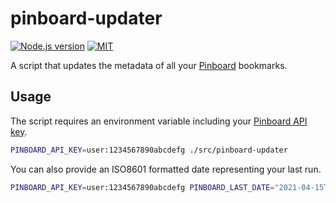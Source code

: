 # pinboard-updater

[![Node.js version][nodejs-badge]][nodejs]
[![MIT][license-badge]][LICENSE]

A script that updates the metadata of all your [Pinboard](https://pinboard.io) bookmarks.

## Usage

The script requires an environment variable including your [Pinboard API key](https://www.pinboard.in/settings/password).

```bash
PINBOARD_API_KEY=user:1234567890abcdefg ./src/pinboard-updater
```

You can also provide an ISO8601 formatted date representing your last run.

```bash
PINBOARD_API_KEY=user:1234567890abcdefg PINBOARD_LAST_DATE="2021-04-15T00:00:00Z"./src/pinboard-updater
```

[nodejs-badge]: https://img.shields.io/badge/Node.js->=%2012.13-blue.svg
[nodejs]: https://nodejs.org/dist/latest-v12.x/docs/api/
[license-badge]: https://img.shields.io/badge/license-MIT-blue.svg
[license]: https://github.com/jgornick/pinboard-updater/blob/master/LICENSE
